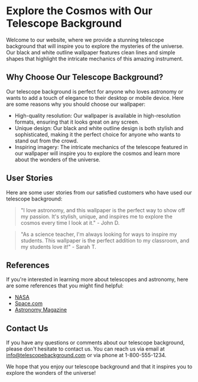 <!--font:Cormorant Garamond-->

# Explore the Cosmos with Our Telescope Background

Welcome to our website, where we provide a stunning telescope background that will inspire you to explore the mysteries of the universe. Our black and white outline wallpaper features clean lines and simple shapes that highlight the intricate mechanics of this amazing instrument.

## Why Choose Our Telescope Background?

Our telescope background is perfect for anyone who loves astronomy or wants to add a touch of elegance to their desktop or mobile device. Here are some reasons why you should choose our wallpaper:

- High-quality resolution: Our wallpaper is available in high-resolution formats, ensuring that it looks great on any screen.
- Unique design: Our black and white outline design is both stylish and sophisticated, making it the perfect choice for anyone who wants to stand out from the crowd.
- Inspiring imagery: The intricate mechanics of the telescope featured in our wallpaper will inspire you to explore the cosmos and learn more about the wonders of the universe.

## User Stories

Here are some user stories from our satisfied customers who have used our telescope background:

> "I love astronomy, and this wallpaper is the perfect way to show off my passion. It's stylish, unique, and inspires me to explore the cosmos every time I look at it." - John D.

> "As a science teacher, I'm always looking for ways to inspire my students. This wallpaper is the perfect addition to my classroom, and my students love it!" - Sarah T.

## References

If you're interested in learning more about telescopes and astronomy, here are some references that you might find helpful:

- [NASA](#nasa)
- [Space.com](#spacecom)
- [Astronomy Magazine](#astronomy-magazine)

## Contact Us

If you have any questions or comments about our telescope background, please don't hesitate to contact us. You can reach us via email at [info@telescopebackground.com](mailto:info@telescopebackground.com) or via phone at 1-800-555-1234.

We hope that you enjoy our telescope background and that it inspires you to explore the wonders of the universe!

<!--

Write me content for website with wallpaper which alt text is:

"A black and white outline of a telescope, with clean lines and simple shapes that highlight the intricate mechanics of the instrument."

The name/title of the page should not be 1:1 copy of the alt text but rather a real content of the website which is using this wallpaper.

- Use markdown format 
- Start with heading
- Heading should be short and concise
- The content should look like a real website 
- The website should not be about the wallpaper, wallpaper is just a related background
- Heading should be contain work "wallpaper" or "background"
- Include real sections like references, contact, user stories, etc. use things relevant to the page purpose.
- Feel free to use structure like headings, bullets, numbering, blockquotes, paragraphs, horizontal lines, etc.
- You can use formatting like bold or _italic_
- You can include UTF-8 emojis
- Links should be only #hash anchors (and you can refer to the document itself)
- Do not include images


---


# Explore the Cosmos with Our Telescope Background

Welcome to our website, where we provide a stunning telescope background that will inspire you to explore the mysteries of the universe. Our black and white outline wallpaper features clean lines and simple shapes that highlight the intricate mechanics of this amazing instrument.

## Why Choose Our Telescope Background?

Our telescope background is perfect for anyone who loves astronomy or wants to add a touch of elegance to their desktop or mobile device. Here are some reasons why you should choose our wallpaper:

- High-quality resolution: Our wallpaper is available in high-resolution formats, ensuring that it looks great on any screen.
- Unique design: Our black and white outline design is both stylish and sophisticated, making it the perfect choice for anyone who wants to stand out from the crowd.
- Inspiring imagery: The intricate mechanics of the telescope featured in our wallpaper will inspire you to explore the cosmos and learn more about the wonders of the universe.

## User Stories

Here are some user stories from our satisfied customers who have used our telescope background:

> "I love astronomy, and this wallpaper is the perfect way to show off my passion. It's stylish, unique, and inspires me to explore the cosmos every time I look at it." - John D.

> "As a science teacher, I'm always looking for ways to inspire my students. This wallpaper is the perfect addition to my classroom, and my students love it!" - Sarah T.

## References

If you're interested in learning more about telescopes and astronomy, here are some references that you might find helpful:

- [NASA](#nasa)
- [Space.com](#spacecom)
- [Astronomy Magazine](#astronomy-magazine)

## Contact Us

If you have any questions or comments about our telescope background, please don't hesitate to contact us. You can reach us via email at [info@telescopebackground.com](mailto:info@telescopebackground.com) or via phone at 1-800-555-1234.

We hope that you enjoy our telescope background and that it inspires you to explore the wonders of the universe!

-->
